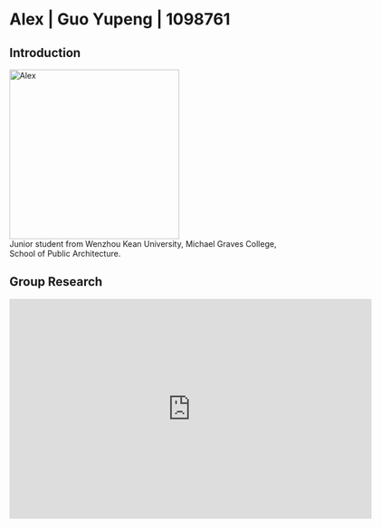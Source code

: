 # Alex | Guo Yupeng | 1098761

## Introduction
<img alt="Alex" src="https://github.com/steenblikrs/2021-Spring-Studio/blob/gh-pages/students/Alex/b1c9e63cc65ef6885392624380dceef.jpg?raw=true" width="300">
<br>
Junior student from Wenzhou Kean University, Michael Graves College, School of Public Architecture.

## Group Research
<iframe src="https://docs.google.com/presentation/d/e/2PACX-1vQsfU6xS-13yQrhrR1UdioB8MmfH_x7gfnlLSA1BVwYjdOjl4uQs7rWfIZjiQGEpGmGBHHjdyCqX6UQ/embed?start=true&amp;loop=true&amp;delayms=3000" frameborder="0" width="640" height="389" allowfullscreen="true" mozallowfullscreen="true" webkitallowfullscreen="true"></iframe>
<br>
